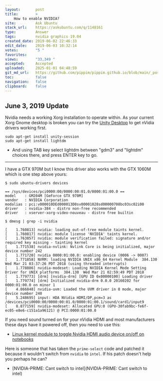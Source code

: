 ```yaml
---
layout:       post
title:        >
    How to enable NVIDIA?
site:         Ask Ubuntu
stack_url:    https://askubuntu.com/q/1148161
type:         Answer
tags:         nvidia graphics 19.04
created_date: 2019-06-02 22:46:33
edit_date:    2019-06-03 10:32:14
votes:        "5 "
favorites:    
views:        "33,349 "
accepted:     Accepted
uploaded:     2025-01-01 04:48:59
git_md_url:   https://github.com/pippim/pippim.github.io/blob/main/_posts/2019/2019-06-02-How-to-enable-NVIDIA_.md
toc:          false
navigation:   false
clipboard:    false
---
```


## June 3, 2019 Update

Nvidia needs a working Xorg installation to operate within. As your current Xorg Gnome desktop is broken you can try the [Unity Desktop][1] to get nVidia drivers working first. 

``` 
sudo apt-get install unity-session
sudo apt-get install lightdm 
```

- And using TAB key select lightdm between "gdm3" and "lightdm" choices there, and press ENTER key to go.

----------


I have a GTX 970M but I know this driver also works with the GTX 1060M which is one step above yours:

``` 
$ sudo ubuntu-drivers devices

== /sys/devices/pci0000:00/0000:00:01.0/0000:01:00.0 ==
model    : GM204M [GeForce GTX 970M]
vendor   : NVIDIA Corporation
modalias : pci:v000010DEd000013D8sv00001028sd00000708bc03sc02i00
driver   : nvidia-384 - distro non-free recommended
driver   : xserver-xorg-video-nouveau - distro free builtin

$ dmesg | grep -i nvidia

[    1.760813] nvidia: loading out-of-tree module taints kernel.
[    1.760817] nvidia: module license 'NVIDIA' taints kernel.
[    1.763857] nvidia: module verification failed: signature and/or required key missing - tainting kernel
[    1.771538] nvidia-nvlink: Nvlink Core is being initialized, major device number 242
[    1.771720] nvidia 0000:01:00.0: enabling device (0006 -> 0007)
[    1.771858] NVRM: loading NVIDIA UNIX x86_64 Kernel Module  384.130  Wed Mar 21 03:37:26 PDT 2018 (using threaded interrupts)
[    1.778086] nvidia-modeset: Loading NVIDIA Kernel Mode Setting Driver for UNIX platforms  384.130  Wed Mar 21 02:59:49 PDT 2018
[    1.779773] [drm] [nvidia-drm] [GPU ID 0x00000100] Loading driver
[    1.779774] [drm] Initialized nvidia-drm 0.0.0 20160202 for 0000:01:00.0 on minor 1
[    4.866848] nvidia-uvm: Loaded the UVM driver in 8 mode, major device number 240
[    5.248695] input: HDA NVidia HDMI/DP,pcm=3 as /devices/pci0000:00/0000:00:01.0/0000:01:00.1/sound/card1/input9
[    8.877159] nvidia-modeset: Allocated GPU:0 (GPU-30fab9bc-fe6f-ec05-e8e6-c151a1a96121) @ PCI:0000:01:00.0
```

If you need sound turned on for your nVidia HDMI and most manufacturers these days have it powered off, then you need to use this:

- [Linux kernel module to toggle Nvidia HDMI audio device on/off on notebooks][2]

Here is someone that has taken the `prime-select` code and patched it because it wouldn't switch from `nvidia` to `intel`. If his patch doesn't help you perhaps he can?

- [NVIDIA-PRIME: Cant switch to intel](NVIDIA-PRIME: Cant switch to intel)


  [1]: http://www.ubuntubuzz.com/2019/05/unity-desktop-on-ubuntu-1904.html
  [2]: https://github.com/hhfeuer/nvhda
